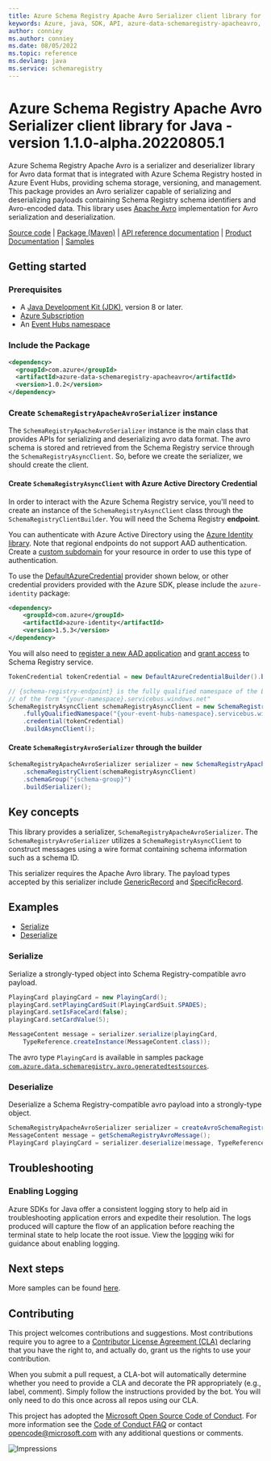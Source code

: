 ```yaml
---
title: Azure Schema Registry Apache Avro Serializer client library for Java
keywords: Azure, java, SDK, API, azure-data-schemaregistry-apacheavro, schemaregistry
author: conniey
ms.author: conniey
ms.date: 08/05/2022
ms.topic: reference
ms.devlang: java
ms.service: schemaregistry
---
```

# Azure Schema Registry Apache Avro Serializer client library for Java - version 1.1.0-alpha.20220805.1 


Azure Schema Registry Apache Avro is a serializer and deserializer library for Avro data format that is integrated with
Azure Schema Registry hosted in Azure Event Hubs, providing schema storage, versioning, and management. This package
provides an Avro serializer capable of serializing and deserializing payloads containing Schema Registry schema
identifiers and Avro-encoded data. This library uses [Apache Avro][apache_avro] implementation for Avro serialization
and deserialization.

[Source code][source_code] | [Package (Maven)][package_maven] | [API reference documentation][api_reference_doc] | [Product Documentation][product_documentation] | [Samples][sample_readme]

## Getting started

### Prerequisites

- A [Java Development Kit (JDK)][jdk_link], version 8 or later.
- [Azure Subscription][azure_subscription]
- An [Event Hubs namespace][event_hubs_namespace]

### Include the Package

[//]: # ({x-version-update-start;com.azure:azure-data-schemaregistry-apacheavro;current})
```xml
<dependency>
  <groupId>com.azure</groupId>
  <artifactId>azure-data-schemaregistry-apacheavro</artifactId>
  <version>1.0.2</version>
</dependency>
```
[//]: # ({x-version-update-end})

### Create `SchemaRegistryApacheAvroSerializer` instance

The `SchemaRegistryApacheAvroSerializer` instance is the main class that provides APIs for serializing and
deserializing avro data format. The avro schema is stored and retrieved from the Schema Registry service
through the `SchemaRegistryAsyncClient`. So, before we create the serializer, we should create the client.

#### Create `SchemaRegistryAsyncClient` with Azure Active Directory Credential

In order to interact with the Azure Schema Registry service, you'll need to create an instance of the
`SchemaRegistryAsyncClient` class through the `SchemaRegistryClientBuilder`. You will need the Schema Registry **endpoint**.

You can authenticate with Azure Active Directory using the [Azure Identity library][azure_identity]. Note that regional
endpoints do not support AAD authentication. Create a [custom subdomain][custom_subdomain] for your resource in order to
use this type of authentication.

To use the [DefaultAzureCredential][DefaultAzureCredential] provider shown below, or other credential providers provided
with the Azure SDK, please include the `azure-identity` package:

[//]: # ({x-version-update-start;com.azure:azure-identity;dependency})
```xml
<dependency>
    <groupId>com.azure</groupId>
    <artifactId>azure-identity</artifactId>
    <version>1.5.3</version>
</dependency>
```

You will also need to [register a new AAD application][register_aad_app] and [grant access][aad_grant_access] to
 Schema Registry service.

```java readme-sample-createSchemaRegistryAsyncClient
TokenCredential tokenCredential = new DefaultAzureCredentialBuilder().build();

// {schema-registry-endpoint} is the fully qualified namespace of the Event Hubs instance. It is usually
// of the form "{your-namespace}.servicebus.windows.net"
SchemaRegistryAsyncClient schemaRegistryAsyncClient = new SchemaRegistryClientBuilder()
    .fullyQualifiedNamespace("{your-event-hubs-namespace}.servicebus.windows.net")
    .credential(tokenCredential)
    .buildAsyncClient();
```

#### Create `SchemaRegistryAvroSerializer` through the builder

```java readme-sample-createSchemaRegistryAvroSerializer
SchemaRegistryApacheAvroSerializer serializer = new SchemaRegistryApacheAvroSerializerBuilder()
    .schemaRegistryClient(schemaRegistryAsyncClient)
    .schemaGroup("{schema-group}")
    .buildSerializer();
```

## Key concepts

This library provides a serializer, `SchemaRegistryApacheAvroSerializer`. The
`SchemaRegistryAvroSerializer` utilizes a `SchemaRegistryAsyncClient` to construct messages using a wire format
containing schema information such as a schema ID.

This serializer requires the Apache Avro library. The payload types accepted by this serializer include
[GenericRecord][generic_record] and [SpecificRecord][specific_record].

## Examples

* [Serialize](#serialize)
* [Deserialize](#deserialize)

### Serialize
Serialize a strongly-typed object into Schema Registry-compatible avro payload.

```java readme-sample-serializeSample
PlayingCard playingCard = new PlayingCard();
playingCard.setPlayingCardSuit(PlayingCardSuit.SPADES);
playingCard.setIsFaceCard(false);
playingCard.setCardValue(5);

MessageContent message = serializer.serialize(playingCard,
    TypeReference.createInstance(MessageContent.class));
```

The avro type `PlayingCard` is available in samples package
[`com.azure.data.schemaregistry.avro.generatedtestsources`][generated_types].

### Deserialize
Deserialize a Schema Registry-compatible avro payload into a strongly-type object.

```java readme-sample-deserializeSample
SchemaRegistryApacheAvroSerializer serializer = createAvroSchemaRegistrySerializer();
MessageContent message = getSchemaRegistryAvroMessage();
PlayingCard playingCard = serializer.deserialize(message, TypeReference.createInstance(PlayingCard.class));
```

## Troubleshooting

### Enabling Logging

Azure SDKs for Java offer a consistent logging story to help aid in troubleshooting application errors and expedite
their resolution. The logs produced will capture the flow of an application before reaching the terminal state to help
locate the root issue. View the [logging][logging] wiki for guidance about enabling logging.

## Next steps
More samples can be found [here][samples].

## Contributing

This project welcomes contributions and suggestions. Most contributions require you to agree to a [Contributor License Agreement (CLA)][cla] declaring that you have the right to, and actually do, grant us the rights to use your contribution.

When you submit a pull request, a CLA-bot will automatically determine whether you need to provide a CLA and decorate the PR appropriately (e.g., label, comment). Simply follow the instructions provided by the bot. You will only need to do this once across all repos using our CLA.

This project has adopted the [Microsoft Open Source Code of Conduct][coc]. For more information see the [Code of Conduct FAQ][coc_faq] or contact [opencode@microsoft.com][coc_contact] with any additional questions or comments.

<!-- LINKS -->
[package_maven]: https://search.maven.org/artifact/com.azure/azure-data-schemaregistry-avro
[sample_readme]: https://github.com/Azure/azure-sdk-for-java/tree/main/sdk/schemaregistry/azure-data-schemaregistry-apacheavro/src/samples
[samples]: https://github.com/Azure/azure-sdk-for-java/blob/main/sdk/schemaregistry/azure-data-schemaregistry-apacheavro/src/samples/java/com/azure/data/schemaregistry/apacheavro
[generated_types]: https://github.com/Azure/azure-sdk-for-java/blob/main/sdk/schemaregistry/azure-data-schemaregistry-apacheavro/src/samples/java/com/azure/data/schemaregistry/apacheavro/generatedtestsources
[source_code]: https://github.com/Azure/azure-sdk-for-java/blob/main/sdk/schemaregistry/azure-data-schemaregistry-apacheavro/src
[samples_code]: https://github.com/Azure/azure-sdk-for-java/blob/main/sdk/schemaregistry/azure-data-schemaregistry-apacheavro/src/samples/
[azure_subscription]: https://azure.microsoft.com/free/
[apache_avro]: https://avro.apache.org/
[api_reference_doc]: https://aka.ms/schemaregistry
[azure_cli]: /cli/azure
[azure_portal]: https://portal.azure.com
[azure_identity]: https://github.com/Azure/azure-sdk-for-java/tree/main/sdk/identity/azure-identity
[DefaultAzureCredential]: https://github.com/Azure/azure-sdk-for-java/blob/main/sdk/identity/azure-identity/README.md#defaultazurecredential
[event_hubs_namespace]: /azure/event-hubs/event-hubs-about
[jdk_link]: /java/azure/jdk/?view=azure-java-stable
[product_documentation]: https://aka.ms/schemaregistry
[specific_record]: https://avro.apache.org/docs/current/api/java/org/apache/avro/specific/SpecificRecord.html
[generic_record]: https://avro.apache.org/docs/current/api/java/org/apache/avro/generic/GenericRecord.html
[custom_subdomain]: /azure/cognitive-services/authentication#create-a-resource-with-a-custom-subdomain
[register_aad_app]: /azure/cognitive-services/authentication#assign-a-role-to-a-service-principal
[aad_grant_access]: /azure/cognitive-services/authentication#assign-a-role-to-a-service-principal
[logging]: https://github.com/Azure/azure-sdk-for-java/wiki/Logging-with-Azure-SDK#use-logback-logging-framework-in-a-spring-boot-application
[cla]: https://cla.microsoft.com
[coc]: https://opensource.microsoft.com/codeofconduct/
[coc_faq]: https://opensource.microsoft.com/codeofconduct/faq/
[coc_contact]: mailto:opencode@microsoft.com

![Impressions](https://azure-sdk-impressions.azurewebsites.net/api/impressions/azure-sdk-for-java%2Fsdk%2Fschemaregistry%2Fazure-data-schemaregistry-apacheavro%2FREADME.png)

